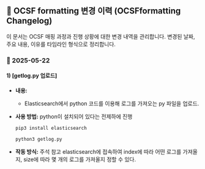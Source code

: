 ## 📝 OCSF formatting 변경 이력 (OCSFformatting Changelog)
이 문서는 OCSF 매핑 과정과 진행 상황에 대한 변경 내역을 관리합니다.
변경된 날짜, 주요 내용, 이유를 타임라인 형식으로 정리합니다.

### 📅 2025-05-22
#### 1) [getlog.py 업로드]
- **내용:**
  - Elasticsearch에서 python 코드를 이용해 로그를 가져오는 py 파일을 업로드.

- **사용 방법:**
  python이 설치되어 있다는 전제하에 진행
  ```bash
  pip3 install elasticsearch

  python3 getlog.py
  ```

- **작동 방식:**
  주석 참고
  elasticsearch에 접속하여 index에 따라 어떤 로그를 가져올지, size에 따라 몇 개의 로그를 가져올지 정할 수 있다.
